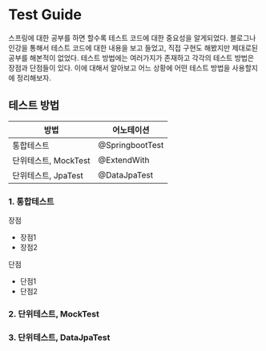 # Test Guide

스프링에 대한 공부를 하면 할수록 테스트 코드에 대한 중요성을 알게되었다. 블로그나 인강을 통해서 테스트 코드에 대한 내용을 보고 들었고, 직접 구현도 해봤지만 제대로된 공부를 해본적이 없었다. 테스트 방법에는 여러가지가 존재하고 각각의 테스트 방법은 장점과 단점들이 있다. 이에 대해서 알아보고 어느 상황에 어떤 테스트 방법을 사용할지에 정리해보자.

## 테스트 방법
| 방법 | 어노테이션 | 
|------|------|
| 통합테스트 | @SpringbootTest |
| 단위테스트, MockTest | @ExtendWith |
| 단위테스트, JpaTest | @DataJpaTest |

### 1. 통합테스트

장점
- 장점1
- 장점2

단점
- 단점1
- 단점2

### 2. 단위테스트, MockTest

### 3. 단위테스트, DataJpaTest
